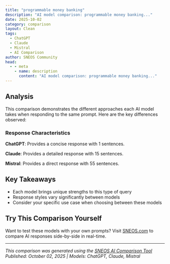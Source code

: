 ```yaml
---
title: "programmable money banking"
description: "AI model comparison: programmable money banking..."
date: 2025-10-02
category: comparison
layout: Clean
tags:
  - ChatGPT
  - Claude
  - Mistral
  - AI Comparison
author: SNEOS Community
head:
  - - meta
    - name: description
      content: "AI model comparison: programmable money banking..."
---
```


<ChatComparison
  title="programmable money banking"
  prompt="programmable money banking"
  :responses='{
    "ChatGPT": "Programmable money refers to digital currency that can be programmed with certain rules and conditions, enabling automated financial transactions. This concept is increasingly relevant in the context of blockchain technology, digital currencies, and decentralized finance (DeFi). Here are some key points regarding programmable money in banking:\n\n### Components of Programmable Money\n\n1. **Smart Contracts**: These are self-executing contracts with the terms of the agreement directly written into code. They automatically enforce and execute actions based on predetermined conditions without human intervention.\n\n2. **Blockchain Technology**: Many forms of programmable money utilize blockchain technology, which provides a secure, transparent, and decentralized ledger. It ensures that transactions are recorded immutably.\n\n3. **Digital Currencies**: Central Bank Digital Currencies (CBDCs) and cryptocurrencies can be designed to be programmable. For example, a CBDC could allow governments to program certain tax rates or social benefits to be distributed automatically.\n\n4. **Tokenization**: Assets can be tokenized, meaning they are represented by digital tokens on a blockchain. Programmable tokens can be designed to perform certain functions, such as fractional ownership or automated compliance with regulations.\n\n### Applications in Banking\n\n1. **Automated Payments**: Banks can use programmable money for automating recurring payments, such as bills, subscriptions, or payroll.\n\n2. **Compliance and Regulation**: Financial institutions can embed compliance checks into transactions. For example, a bank could create a smart contract that only allows transactions if all regulatory requirements are met.\n\n3. **Loans and Credit**: Programmable money can facilitate peer-to-peer lending platforms where smart contracts manage the lending process, automatically calculate interest, and enforce repayment terms.\n\n4. **Micropayments**: Programmable money can enable micropayments for services that were previously not feasible due to transaction costs, like pay-per-use models for digital content.\n\n5. **Programmable Savings**: Savings accounts that hold funds under specific conditions, such as releasing funds upon reaching savings goals or after a certain period.\n\n### Challenges and Considerations\n\n1. **Infrastructure**: Banks must invest in infrastructure to support programmable money, including integrating blockchain technology and ensuring robust cybersecurity.\n\n2. **Regulatory Compliance**: Financial institutions must navigate a complex regulatory landscape that may not fully accommodate programmable money and smart contracts.\n\n3. **Interoperability**: Different systems and blockchains may need to work together, requiring standards and protocols for interoperability.\n\n4. **Security and Privacy**: Ensuring the security of programmable money systems is crucial, as vulnerabilities could lead to hacks or loss of funds. Additionally, privacy concerns must be addressed, especially in the context of regulatory reporting.\n\n5. **Consumer Trust**: Educating consumers about the benefits and risks of programmable money is vital for its adoption.\n\n### Future Outlook\n\nThe future of programmable money in banking looks promising, with potential for enhanced efficiency, transparency, and innovation in financial services. As technology matures and regulatory frameworks evolve, we may see more widespread adoption of programmable money solutions across the banking industry. \n\nIf you have specific aspects of programmable money banking you would like to explore further, feel free to ask!",
    "Claude": "Programmable money represents a fundamental shift in how we think about currency and banking. Here\u0027s an overview of this emerging landscape:\n\n## What is Programmable Money?\n\n**Programmable money** is digital currency that can automatically execute predefined rules and conditions without human intervention. It combines money with smart contract functionality.\n\n## Key Technologies\n\n### 1. Central Bank Digital Currencies (CBDCs)\n- Government-issued digital versions of national currencies\n- Can include programmable features like:\n  - Automatic tax collection\n  - Spending restrictions (e.g., welfare payments only for food)\n  - Expiration dates to encourage spending\n\n### 2. Cryptocurrencies \u0026 DeFi\n- **Smart contracts** on blockchain platforms\n- **Stablecoins** with programmable features\n- **Decentralized Finance (DeFi)** protocols\n\n### 3. Traditional Banking Integration\n- APIs and digital banking platforms\n- Automated payment systems\n- Rule-based transaction processing\n\n## Banking Applications\n\n### Automated Services\n- **Conditional payments**: Money released when conditions are met\n- **Subscription management**: Automatic recurring payments with smart controls\n- **Escrow services**: Funds held until contract terms are fulfilled\n- **Micro-lending**: Automated loan approvals and repayments\n\n### Risk Management\n- Real-time compliance monitoring\n- Automatic fraud prevention\n- Dynamic credit scoring\n- Regulatory reporting automation\n\n### Business Use Cases\n- **Supply chain finance**: Payments triggered by delivery confirmation\n- **Payroll**: Automatic salary distribution with tax deductions\n- **Insurance**: Instant claim payouts based on verified data\n- **Trade finance**: Letter of credit automation\n\n## Benefits\n\n- **Efficiency**: Reduced manual processing\n- **Transparency**: Auditable transaction rules\n- **Speed**: Near-instantaneous execution\n- **Cost reduction**: Lower operational overhead\n- **Precision**: Exact execution of complex conditions\n\n## Challenges \u0026 Concerns\n\n### Technical\n- Scalability limitations\n- Security vulnerabilities\n- Integration complexity\n\n### Regulatory\n- Unclear legal frameworks\n- Privacy concerns\n- Cross-border compliance issues\n\n### Social\n- Financial surveillance potential\n- Digital divide implications\n- Loss of transaction privacy\n\n## Current Examples\n\n### Live Implementations\n- **China\u0027s Digital Yuan**: Programmable features for government transfers\n- **DeFi protocols**: Compound, Aave, Uniswap\n- **Corporate treasuries**: Automated cash management systems\n- **Stablecoins**: USDC, DAI with smart contract functionality\n\n### Banking Pilots\n- JPMorgan\u0027s JPM Coin\n- Various CBDC trials worldwide\n- Open banking API implementations\n\n## Future Outlook\n\nThe evolution toward programmable money is likely to include:\n\n1. **Hybrid systems** combining traditional and digital currencies\n2. **Increased automation** in financial services\n3. **New business models** enabled by programmable features\n4. **Enhanced regulatory frameworks**\n5. **Greater financial inclusion** through automated services\n\n## Considerations for Banks\n\n- **Technology infrastructure** upgrades needed\n- **Staff retraining** for new systems\n- **Regulatory compliance** adaptation\n- **Customer education** about new features\n- **Security protocols** for programmable systems\n\nWould you like me to dive deeper into any specific aspect of programmable money or banking applications?",
    "Mistral": "Programmable money in banking refers to the use of digital currencies or tokens that can be programmed with specific rules and conditions, enabling automated and conditional transactions. This concept is closely tied to blockchain technology and smart contracts, which allow for the creation of self-executing agreements with the terms of the contract directly written into code. Here are some key aspects and potential applications of programmable money in banking:\n\n### Key Aspects\n\n1. **Smart Contracts**: These are self-executing contracts with the terms of the agreement directly written into lines of code. They automate the execution of an agreement as soon as predefined conditions are met.\n\n2. **Blockchain Technology**: Programmable money often leverages blockchain technology, which provides a decentralized, transparent, and secure ledger for recording transactions.\n\n3. **Automation**: Transactions can be automated based on predefined rules, reducing the need for manual intervention and increasing efficiency.\n\n4. **Conditional Payments**: Money can be programmed to be released only when certain conditions are met, such as the completion of a task or the verification of an event.\n\n5. **Interoperability**: Programmable money can interact with other digital assets and smart contracts, enabling complex financial transactions and services.\n\n### Potential Applications\n\n1. **Automated Payments**:\n   - **Salaries and Wages**: Automate the distribution of salaries based on predefined schedules and conditions.\n   - **Rent and Mortgage Payments**: Automate monthly payments and ensure they are made on time.\n\n2. **Escrow Services**:\n   - **Real Estate Transactions**: Automate the release of funds upon the completion of property inspections or legal requirements.\n   - **Contractual Agreements**: Ensure funds are released only when specific conditions are met, such as the delivery of goods or services.\n\n3. **Supply Chain Finance**:\n   - **Invoice Financing**: Automate the payment of invoices upon the verification of goods received.\n   - **Trade Finance**: Facilitate automated payments and settlements in international trade.\n\n4. **Insurance**:\n   - **Automated Claims**: Automate the payment of insurance claims upon the verification of an insured event.\n   - **Parametric Insurance**: Automate payouts based on predefined parameters, such as flight delays or natural disasters.\n\n5. **Loyalty Programs**:\n   - **Reward Points**: Automate the distribution and redemption of loyalty points based on customer actions.\n   - **Cashback Programs**: Automate the distribution of cashback rewards based on purchase history.\n\n6. **Decentralized Finance (DeFi)**:\n   - **Lending and Borrowing**: Automate the lending and borrowing of digital assets with smart contracts.\n   - **Yield Farming**: Automate the distribution of rewards based on liquidity provision.\n\n7. **Regulatory Compliance**:\n   - **KYC/AML**: Automate the verification of customer identities and compliance with anti-money laundering regulations.\n   - **Reporting**: Automate the generation of regulatory reports and compliance documentation.\n\n### Benefits\n\n1. **Efficiency**: Reduces the need for manual intervention, speeding up transaction processing.\n2. **Transparency**: Provides a transparent and auditable record of transactions.\n3. **Security**: Enhances security through the use of cryptographic techniques and decentralized ledgers.\n4. **Cost Savings**: Reduces operational costs by automating processes and eliminating intermediaries.\n5. **Innovation**: Enables the creation of new financial products and services that were previously not possible.\n\n### Challenges\n\n1. **Regulatory Uncertainty**: The regulatory environment for programmable money and smart contracts is still evolving.\n2. **Technical Complexity**: Requires expertise in blockchain technology and smart contract programming.\n3. **Security Risks**: Smart contracts can be vulnerable to bugs and exploits, requiring robust security measures.\n4. **Interoperability**: Ensuring compatibility between different blockchain networks and smart contract platforms.\n\n### Conclusion\n\nProgrammable money has the potential to revolutionize the banking industry by automating transactions, enhancing efficiency, and enabling new financial services. However, it also presents challenges that need to be addressed, including regulatory compliance, technical complexity, and security risks. As the technology matures, it is likely to play an increasingly important role in the future of banking."
  }'
  published-date="11:14"
/>

## Analysis

This comparison demonstrates the different approaches each AI model takes when responding to the same prompt. Here are the key differences observed:

### Response Characteristics

**ChatGPT**: Provides a concise response with 1 sentences. 

**Claude**: Provides a detailed response with 15 sentences. 

**Mistral**: Provides a direct response with 55 sentences. 

## Key Takeaways

- Each model brings unique strengths to this type of query
- Response styles vary significantly between models
- Consider your specific use case when choosing between these models

## Try This Comparison Yourself

Want to test these models with your own prompts? Visit [SNEOS.com](https://sneos.com) to compare AI responses side-by-side in real-time.

---

*This comparison was generated using the [SNEOS AI Comparison Tool](https://sneos.com)*
*Published: October 02, 2025 | Models: ChatGPT, Claude, Mistral*
